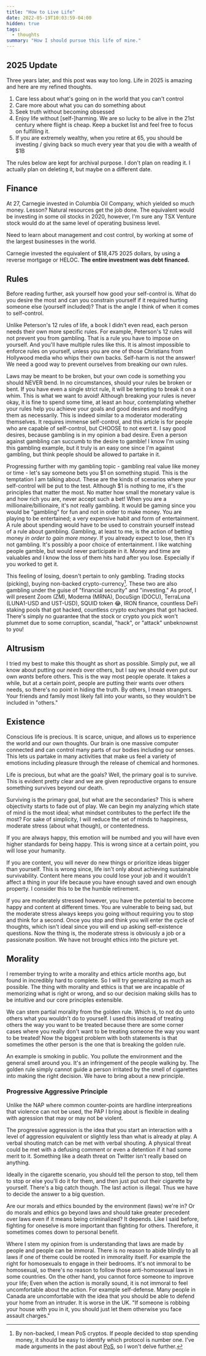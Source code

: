 ```yaml
---
title: "How to Live Life"
date: 2022-05-19T10:03:59-04:00
hidden: true
tags:
  - thoughts
summary: "How I should pursue this life of mine."
---
```


## 2025 Update

Three years later, and this post was way too long. Life in 2025 is amazing and here are my refined thoughts.

1. Care less about what's going on in the world that you can't control
2. Care more about what you can do something about
3. Seek truth without becoming obsessed
4. Enjoy life without \[self-]harming. We are so lucky to be alive in the 21st century where flight is cheap. Keep a bucket list and feel free to focus on fulfilling it.
5. If you are extremely wealthy, when you retire at 65, you should be investing / giving back so much every year that you die with a wealth of $1B

The rules below are kept for archival purpose. I don't plan on reading it. I actually plan on deleting it, but maybe on a different date.

## Finance

At 27, Carnegie  invested in Columbia Oil Company, which yielded so much money. Lesson? Natural resources get the job done. The equivalent would be investing in some oil stocks in 2020, however, I'm sure any TSX Venture stock would do at the same level of operating business level.

Need to learn about management and cost control, by working at some of the largest businesses in the world.

Carnegie invested the equivalent of $18,475 2025 dollars, by using a reverse mortgage or HELOC. **The entire investment was debt financed.**

## Rules

Before reading further, ask yourself how good your self-control is. What do you desire the most and can you constrain
yourself if it required hurting someone else (yourself included)? That is the angle I think of when it comes to
self-control.

Unlike Peterson's 12 rules of life, a book I didn't even read, each person needs their own more specific rules.
For example, Peterson's 12 rules will not prevent you from gambling. That is a rule you have to impose on yourself.
And you'll have multiple rules like this. It is almost impossible to enforce rules on yourself, unless you are one of
those Christians from Hollywood media who whips their own backs. Self-harm is not the answer! We need a good way to
prevent ourselves from breaking our own rules.

Laws may be meant to be broken, but your own code is something you should NEVER bend. In no circumstances, should
your rules be broken or bent. If you have even a single strict rule, it will be tempting to break it on a whim. This is what we want to avoid! Although breaking your rules is never okay, it is fine to spend some time, at least an hour, contemplating whether your rules help you achieve your goals and good desires and modifying them as necessarily. This is indeed similar to a moderator moderating themselves. It requires immense self-control, and this article is for people who are capable of self-control, but CHOOSE to not exert it. I say good desires, because gambling is in my opinion
a bad desire. Even a person against gambling can succumb to the desire to gamble! I know I'm using this gambling
example, but it truly is an easy one since I'm against gambling, but think people should be allowed to partake in it.

Progressing further with my gambling topic - gambling real value like money or time - let's say someone bets you $1 on something stupid. This is the temptation I am talking about. These are the kinds of scenarios where your self-control will be put to the test. Although $1 is nothing to me, it's the principles that matter the most. No matter how small the monetary value is and how rich you are, never accept such a bet! When you are a millionaire/billionaire, it's not really gambling. It would be gaming since you would be "gambling" for fun and not in order to make money. You are playing to be entertained; a very expensive habit and form of entertainment. A rule about spending would have to be used to constrain yourself instead of a rule about gambling. Gambling, at least to me, is the action of betting money _in order to gain more money_. If you already expect to lose, then it's not gambling. It's  possibly a poor choice of entertainment. I like watching people gamble, but would never participate in it. Money and time are valuables and I know the loss of them hits hard after you lose. Especially if you worked to get it.

This feeling of losing, doesn't pertain to only gambling. Trading stocks (picking), buying non-backed crypto-currency[^pos]. These two are also gambling under the guise of "financial security" and "investing." As proof, I will present Zoom (ZM), Moderna (MRNA), DocuSign (DOCU), TerraLuna (LUNA1-USD and UST-USD), SQUID token 😂, IRON finance, countless DeFi staking pools that got hacked, countless crypto exchanges that got hacked. There's simply no guarantee that the stock or crypto you pick won't plummet due to some corruption, scandal, "hack", or "attack" unbeknownst to you!

[^pos]: By non-backed, I mean PoS cryptos. If people decided to stop spending money, it should be easy to identify which protocol is number one. I've made arguments in the past about [PoS](/posts/why-monero-is-the-best-crypto-currency/#consensus-algorithm), so I won't delve further.

## Altrusism

I tried my best to make this thought as short as possible. Simply put, we all know about putting our _needs_ over others, but I say we should even put our own _wants_ before others. This is the way most people operate. It takes a while, but at a certain point, people are putting their wants over others needs, so there's no point in hiding the truth. By others, I mean strangers. Your friends and family most likely fall into your wants, so they wouldn't be included in "others."

## Existence

Conscious life is precious. It is scarce, unique, and allows us to experience the world and our own thoughts. Our brain is one massive computer connected and can control many parts of our bodies including our senses. This lets us partake in many activities that make us feel a variety of emotions including pleasure through the release of chemical and hormones.

Life is precious, but what are the goals? Well, the primary goal is to survive. This is evident pretty clear and we are given reproductive organs to ensure something survives beyond our death.

Surviving is the primary goal, but what are the secondaries? This is where objectivity starts to fade out of play. We can begin my analyzing which state of mind is the most ideal; what mindset contributes to the perfect life the most?  For sake of simplicity, I will reduce the set of minds to happiness, moderate stress (about what though), or contentedness.

If you are always happy, this emotion will be numbed and you will have even higher standards for being happy.
This is wrong since at a certain point, you will lose your humanity.

If you are content, you will never do new things or prioritize ideas bigger than yourself. This is wrong since, life isn't only about achieving sustainable survivability. Content here means you could lose your job and it wouldn't affect a thing in your life because you have enough saved and own enough property. I consider this to be the humble retirement.

If you are moderately stressed however, you have the potential to become happy and content at different times. You are vulnerable to being sad, but the moderate stress always keeps you going without requiring you to stop and think for a second. Once you stop and think you will enter the cycle of thoughts, which isn't ideal since you will end up asking self-existence questions. Now the thing is, the moderate stress is obviously a job or a passionate position. We have not brought ethics into the picture yet.

## Morality

I remember trying to write a morality and ethics article months ago, but found in incredibly hard to complete. So I will
try generalizing as much as possible. The thing with morality and ethics is that we are incapable of memorizing what is right or wrong, and so our decision making skills has to be intuitive and our core principles extensible.

We can stem partial morality from the golden rule. Which is, to not do unto others what you wouldn't do to yourself.
I used this instead of treating others the way you want to be treated because there are some corner cases where you really don't want to be treating someone the way you want to be treated! Now the biggest problem with both statements is that sometimes the other person is the one that is breaking the golden rule.

An example is smoking in public. You pollute the environment and the general smell around you. It's an infringement of the people walking by. The golden rule simply cannot guide a person irritated by the smell of cigarettes into making the right decision. We have to bring about a new principle.

### Progressive Aggressive Principle

Unlike the NAP where common counter-points are hardline interpreations that violence can not be used, the PAP I bring about is flexible in dealing with agression that may or may not be violent.

The progressive aggression is the idea that you start an interaction with a level of aggression equivalent or slightly less than what is already at play. A verbal shouting match can be met with verbal shouting. A physical threat could be met with a defusing comment or even a detention if it had some merit to it. Something like a death threat on Twitter isn't really based on anything.

Ideally in the cigarette scenario, you should tell the person to stop, tell them to stop or else you'll do it for them, and then just put out their cigarette by yourself. There's a big catch though. The last action is illegal. Thus we have to decide the answer to a big question.

Are our morals and ethics bounded by the environment (laws) we're in? Or do morals and ethics go beyond laws and should take greater precedent over laws even if it means being criminalized? It depends. Like I said before, fighting for oneselve is more important than fighting for others. Therefore, it sometimes comes down to personal benefit.

Where I stem my opinion from is understanding that laws are made by people and people can be immoral. There is no reason to abide blindly to all laws if one of theme could be rooted in immorality itself. For example the right for homosexuals to engage in their bedrooms. It's not immoral to be homosexual, so there's no reason to follow those anti-homosexual laws in some countries. On the other hand, you cannot force someone to improve your life; Even when the action is morally sound, it is not immoral to feel uncomfortable about the action. For example self-defense. Many people in Canada are uncomfortable with the idea that you should be able to defend your home from an intruder. It is worse in the UK. "If someone is robbing your house with you in it, you should just let them otherwise you face assault charges."
